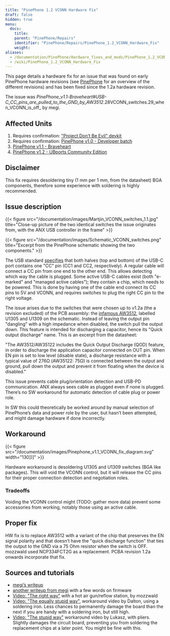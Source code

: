 ```yaml
---
title: "PinePhone 1.2 VCONN Hardware Fix"
draft: false
hidden: true
menu:
  docs:
    title:
    parent: "PinePhone/Repairs"
    identifier: "PinePhone/Repairs/PinePhone_1.2_VCONN_Hardware_Fix"
    weight:
aliases:
  - /documentation/PinePhone/Hardware_fixes_and_mods/PinePhone_1.2_VCONN_Hardware_Fix/
  - /wiki/PinePhone_1.2_VCONN_Hardware_Fix
---
```


This page details a hardware fix for an issue that was found on early PinePhone hardware revisions (see [PinePhone](/documentation/PinePhone/Revisions/) for an overview of the different revisions) and has been fixed since the 1.2a hardware revision.

The issue was _PinePhone_v1.1_-_Braveheart#USB-C_CC_pins_are_pulled_to_the_GND_by_AW3512_.28VCONN_switches.29_when_VCONN_is_off_ by megi.

## Affected Units

1. Requires confirmation: ["Project Don’t Be Evil" devkit](/documentation/PinePhone/Revisions/Project_Dont_be_evil)
2. Requires confirmation: [PinePhone v1.0 - Developer batch](/documentation/PinePhone/Revisions/PinePhone_v1.0_-Dev)
3. [PinePhone v1.1 - Braveheart](/documentation/PinePhone/Revisions/PinePhone_v1.1_-_Braveheart)
4. [PinePhone v1.2 - UBports Community Edition](/documentation/PinePhone/Revisions/PinePhone_v1.2)

## Disclaimer

This fix requires desoldering tiny (1 mm per 1 mm, from the datasheet) BGA components, therefore some experience with soldering is highly recommended.

## Issue description

{{< figure src="/documentation/images/Martjin_VCONN_switches_1.1.jpg" title="Close-up picture of the two identical switches the issue originates from, with the ANX USB controller in the frame" >}}

{{< figure src="/documentation/images/Schematic_VCONN_switches.png" title="Excerpt from the PinePhone schematic showing the two components." >}}

The USB standard [specifies](https://microchipdeveloper.com/usb:tc-pins) that both halves (top and bottom) of the USB-C port contains one "CC" pin (CC1 and CC2, respectively). A regular cable will connect a CC pin from one end to the other end. This allows detecting which way the cable is plugged. Some active USB-C cables exist (both "e-marked" and "managed active cables"); they contain a chip, which needs to be powered. This is done by having one of the cable end connect its CC pins to 5V and VCONN, and requires switches to plug the right CC pin to the right voltage.

The issue arises due to the switches that were chosen up to v1.2a (the a revision excluded) of the PCB assembly: the [infamous AW3512](https://www.awinic.com/cn/index/pageview/catid/122/id/2.html), labelled U1305 and U1309 on the schematic. Instead of leaving the output pin "dangling" with a high impedance when disabled, the switch pull the output down. This feature is intended for discharging a capacitor, hence its "Quick output discharge" name. This is an excerpt from the datasheet:

"The AW3512/AW35122 includes the Quick Output Discharge (QOD) feature, in order to discharge the application capacitor connected on OUT pin. When EN pin is set to low level (disable state), a discharge resistance with a typical value of 276Ω (AW35122: 75Ω) is connected between the output and ground, pull down the output and prevent it from floating when the device is disabled."

This issue prevents cable plug/orientation detection and USB-PD communication. ANX always sees cable as plugged even if none is plugged. There’s no SW workaround for automatic detection of cable plug or power role.

In SW this could theoretically be worked around by manual selection of PinePhone’s data and power role by the user, but hasn’t been attempted, and might damage hardware if done incorrectly.

## Workaround

{{< figure src="/documentation/images/Pinephone_v1.1_VCONN_fix_diagram.svg" width="130])]" >}}

Hardware workaround is desoldering U1305 and U1309 switches (BGA like packages). This will void the VCONN control, but it will release the CC pins for their proper connection detection and negotiation roles.

### Tradeoffs

Voiding the VCONN control might (TODO: gather more data) prevent some accessories from working, notably those using an active cable.

## Proper fix

HW fix is to replace AW3512 with a variant of the chip that preserves the EN signal polarity and that doesn’t have the "quick discharge function" that ties the output to the GND via a 75 Ohm resistor when the switch is OFF. mozzwald used NCP334FCT2G as a replacement. PCBA revision 1.2a onwards incorporate that fix.

## Sources and tutorials

* [megi’s writeup](https://xnux.eu/devices/pp-usbc-fix.jpg)
* [another writeup from megi](https://xnux.eu/devices/feature/anx7688.html) with a few words on firmware
* [Video: "The right way"](https://www.youtube.com/watch?v=xf8OJtjNWUM) with a hot air gun/reflow station, by mozzwald
* [Video: "The equally stupid way"](https://www.youtube.com/watch?v=ZqOb45N2sMc), workaround video by Dalton, using a soldering iron. Less chances to permanently damage the board than the next if you are handy with a soldering iron, but still high.
* [Video: "The stupid way"](https://www.youtube.com/watch?v=j3jc7Mvn9Eo) workaround video by Lukasz, with pliers. Slightly damages the circuit board, preventing you from soldering the replacement chips at a later point. You might be fine with this.
